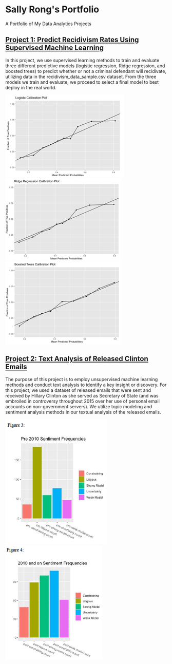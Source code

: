 # Sally Rong's Portfolio
 A Portfolio of My Data Analytics Projects

## [Project 1: Predict Recidivism Rates Using Supervised Machine Learning](https://github.com/sallyyrong/Predict-Recidivism-Using-Supervised-Machine-Learning)

In this project, we use supervised learning methods to train and evaluate three different predictive models (logistic regression, Ridge regression, and boosted trees) to predict whether or not a criminal defendant will recidivate, utilizing data in the recidivism_data_sample.csv dataset. From the three models we train and evaluate, we proceed to select a final model to best deploy in the real world.


![](/images/logistic_model_calibration_plot.png)
![](/images/ridge_regression_calibration_plot.png)
![](/images/boostedTrees_model_calibration_plot.png)

## [Project 2: Text Analysis of Released Clinton Emails](https://github.com/sallyyrong/Text-Analysis-Clinton-Emails)
The purpose of this project is to employ unsupervised machine learning methods and conduct text analysis to identify a key insight or discovery. For this project, we used a dataset of released emails that were sent and received by Hillary Clinton as she served as Secretary of State (and was embroiled in controversy throughout 2015 over her use of personal email accounts on non-government servers). We utilize topic modeling and sentiment analysis methods in our textual analysis of the released emails.

![](/images/sentimentAnalysis_figure3.png)
![](/images/sentimentAnalysis_figure4.png)

